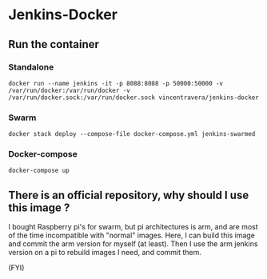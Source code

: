 # Jenkins-Docker


## Run the container

### Standalone

```shell
docker run --name jenkins -it -p 8088:8088 -p 50000:50000 -v /var/run/docker:/var/run/docker -v /var/run/docker.sock:/var/run/docker.sock vincentravera/jenkins-docker
```


### Swarm

```shell
docker stack deploy --compose-file docker-compose.yml jenkins-swarmed
```

### Docker-compose

```shell
docker-compose up
```
## There is an official repository, why should I use this image ?

I bought Raspberry pi's for swarm, but pi architectures is arm, and are most of the time incompatible with
"normal" images.
Here, I can build this image and commit the arm version for myself (at least).
Then I use the arm jenkins version on a pi to rebuild images I need, and commit them.

(FYI)
